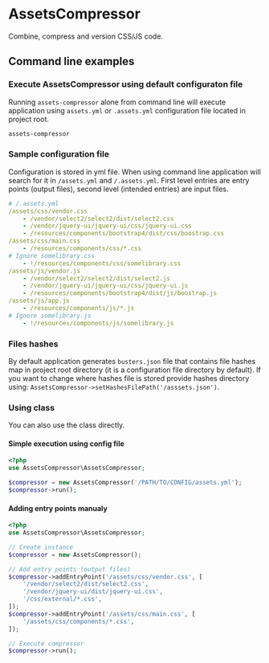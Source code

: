 # AssetsCompressor
Combine, compress and version CSS/JS code.

## Command line examples

### Execute AssetsCompressor using default configuraton file
Running `assets-compressor` alone from command line will execute application
using `assets.yml` or `.assets.yml` configuration file located in project root.
```bash
assets-compressor
```

### Sample configuration file
Configuration is stored in yml file. When using command line application will search
for it in `/assets.yml` and `/.assets.yml`. First level entries are entry points (output files),
second level (intended entries) are input files.
```yml
# /.assets.yml
/assets/css/vendor.css
    - /vendor/select2/select2/dist/select2.css
    - /vendor/jquery-ui/jquery-ui/css/jquery-ui.css
    - /resources/components/bootstrap4/dist/css/boostrap.css
/assets/css/main.css
    - /resources/components/css/*.css
# Ignore somelibrary.css
    - !/resources/components/css/somelibrary.css
/assets/js/vendor.js
    - /vendor/select2/select2/dist/select2.js
    - /vendor/jquery-ui/jquery-ui/css/jquery-ui.js
    - /resources/components/bootstrap4/dist/js/boostrap.js
/assets/js/app.js
    - /resources/components/js/*.js
# Ignore somelibrary.js
    - !/resources/components/js/somelibrary.js
```

### Files hashes
By default application generates `busters.json` file that contains file hashes map 
in project root directory (it is a configuration file directory by default). If you 
want to change where hashes file is stored provide hashes directory using: 
`AssetsCompressor->setHashesFilePath('/asssets.json')`.

### Using class
You can also use the class directly. 

#### Simple execution using config file
```php
<?php
use AssetsCompressor\AssetsCompressor;

$compressor = new AssetsCompressor('/PATH/TO/CONFIG/assets.yml');
$compressor->run();

```

#### Adding entry points manualy
```php
<?php
use AssetsCompressor\AssetsCompressor;

// Create instance
$compressor = new AssetsCompressor();

// Add entry points (output files)
$compressor->addEntryPoint('/assets/css/vendor.css', [
    '/vendor/select2/dist/select2.css',
    '/vendor/jquery-ui/dist/jquery-ui.css',
    '/css/external/*.css',
]);
$compressor->addEntryPoint('/assets/css/main.css', [
    '/assets/css/components/*.css',
]);

// Execute compressor
$compressor->run();

```